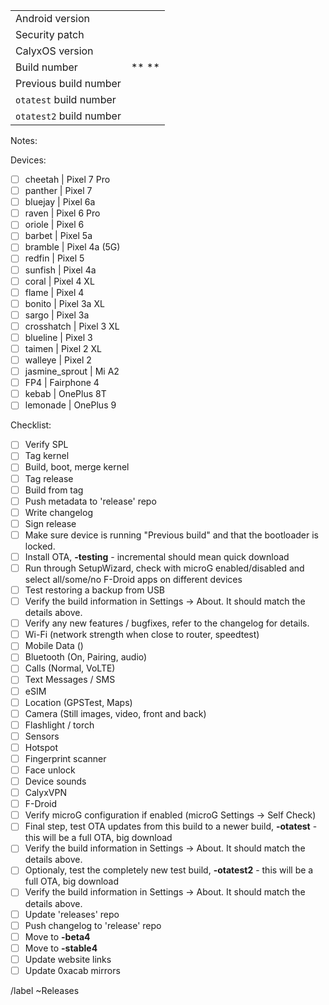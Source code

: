 |  |  |
| ------ | ------ |
| Android version |  |
| Security patch |  |
| CalyxOS version |  | 
| Build number | ** ** | 
| Previous build number |  |
| `otatest` build number |  | 
| `otatest2` build number |  | 

Notes:

Devices:
* [ ] cheetah | Pixel 7 Pro
* [ ] panther | Pixel 7
* [ ] bluejay | Pixel 6a
* [ ] raven | Pixel 6 Pro
* [ ] oriole | Pixel 6
* [ ] barbet | Pixel 5a
* [ ] bramble | Pixel 4a (5G)
* [ ] redfin | Pixel 5
* [ ] sunfish | Pixel 4a
* [ ] coral | Pixel 4 XL
* [ ] flame | Pixel 4
* [ ] bonito | Pixel 3a XL
* [ ] sargo | Pixel 3a
* [ ] crosshatch | Pixel 3 XL
* [ ] blueline | Pixel 3
* [ ] taimen | Pixel 2 XL
* [ ] walleye | Pixel 2
* [ ] jasmine_sprout | Mi A2
* [ ] FP4 | Fairphone 4
* [ ] kebab | OnePlus 8T
* [ ] lemonade | OnePlus 9

Checklist:
* [ ] Verify SPL
* [ ] Tag kernel
* [ ] Build, boot, merge kernel
* [ ] Tag release
* [ ] Build from tag
* [ ] Push metadata to 'release' repo
* [ ] Write changelog
* [ ] Sign release
* [ ] Make sure device is running "Previous build" and that the bootloader is locked.
* [ ] Install OTA, **-testing** - incremental should mean quick download
* [ ] Run through SetupWizard, check with microG enabled/disabled and select all/some/no F-Droid apps on different devices
* [ ] Test restoring a backup from USB
* [ ] Verify the build information in Settings -> About. It should match the details above.
* [ ] Verify any new features / bugfixes, refer to the changelog for details.
* [ ] Wi-Fi (network strength when close to router, speedtest)
* [ ] Mobile Data ()
* [ ] Bluetooth (On, Pairing, audio)
* [ ] Calls (Normal, VoLTE)
* [ ] Text Messages / SMS
* [ ] eSIM
* [ ] Location (GPSTest, Maps)
* [ ] Camera (Still images, video, front and back)
* [ ] Flashlight / torch
* [ ] Sensors
* [ ] Hotspot
* [ ] Fingerprint scanner
* [ ] Face unlock
* [ ] Device sounds
* [ ] CalyxVPN
* [ ] F-Droid
* [ ] Verify microG configuration if enabled (microG Settings -> Self Check)
* [ ] Final step, test OTA updates from this build to a newer build, **-otatest** - this will be a full OTA, big download
* [ ] Verify the build information in Settings -> About. It should match the details above.
* [ ] Optionaly, test the completely new test build, **-otatest2** - this will be a full OTA, big download
* [ ] Verify the build information in Settings -> About. It should match the details above.
* [ ] Update 'releases' repo
* [ ] Push changelog to 'release' repo
* [ ] Move to **-beta4**
* [ ] Move to **-stable4**
* [ ] Update website links
* [ ] Update 0xacab mirrors

/label ~Releases
